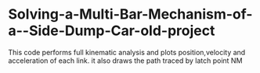 # Solving-a-Multi-Bar-Mechanism-of-a--Side-Dump-Car-old-project
This code performs full kinematic analysis and plots position,velocity and acceleration of each link. it also draws the path traced by latch point NM 
